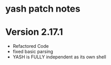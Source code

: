 
# yash patch notes

# Version 2.17.1

- Refactored Code
- fixed basic parsing
- YASH is FULLY independent as its own shell



